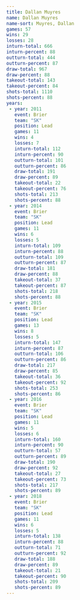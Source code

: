 ```yaml
---
title: Dallan Muyres
name: Dallan Muyres
name-sort: Muyres, Dallan
games: 57
wins: 29
losses: 28
inturn-total: 666
inturn-percent: 88
outturn-total: 444
outturn-percent: 87
draw-total: 967
draw-percent: 88
takeout-total: 143
takeout-percent: 84
shots-total: 1110
shots-percent: 88
years:
 - year: 2011
   event: Brier
   team: "SK"
   position: Lead
   games: 11
   wins: 4
   losses: 7
   inturn-total: 112
   inturn-percent: 90
   outturn-total: 101
   outturn-percent: 86
   draw-total: 191
   draw-percent: 89
   takeout-total: 22
   takeout-percent: 76
   shots-total: 213
   shots-percent: 88
 - year: 2014
   event: Brier
   team: "SK"
   position: Lead
   games: 11
   wins: 6
   losses: 5
   inturn-total: 109
   inturn-percent: 88
   outturn-total: 109
   outturn-percent: 87
   draw-total: 181
   draw-percent: 88
   takeout-total: 37
   takeout-percent: 87
   shots-total: 218
   shots-percent: 88
 - year: 2015
   event: Brier
   team: "SK"
   position: Lead
   games: 13
   wins: 8
   losses: 5
   inturn-total: 147
   inturn-percent: 87
   outturn-total: 106
   outturn-percent: 86
   draw-total: 217
   draw-percent: 85
   takeout-total: 36
   takeout-percent: 92
   shots-total: 253
   shots-percent: 86
 - year: 2016
   event: Brier
   team: "SK"
   position: Lead
   games: 11
   wins: 5
   losses: 6
   inturn-total: 160
   inturn-percent: 90
   outturn-total: 57
   outturn-percent: 89
   draw-total: 190
   draw-percent: 92
   takeout-total: 27
   takeout-percent: 73
   shots-total: 217
   shots-percent: 89
 - year: 2018
   event: Brier
   team: "SK"
   position: Lead
   games: 11
   wins: 6
   losses: 5
   inturn-total: 138
   inturn-percent: 88
   outturn-total: 71
   outturn-percent: 92
   draw-total: 188
   draw-percent: 89
   takeout-total: 21
   takeout-percent: 90
   shots-total: 209
   shots-percent: 89
---
```

